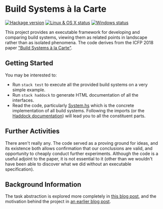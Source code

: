 # Build Systems à la Carte

[![Hackage version](https://img.shields.io/hackage/v/build.svg?label=Hackage)](https://hackage.haskell.org/package/build) [![Linux & OS X status](https://img.shields.io/travis/snowleopard/build/master.svg?label=Linux%20%26%20OS%20X)](https://travis-ci.org/snowleopard/build) [![Windows status](https://img.shields.io/appveyor/ci/snowleopard/build/master.svg?label=Windows)](https://ci.appveyor.com/project/snowleopard/build)

This project provides an executable framework for developing and comparing build systems, viewing them as
related points in landscape rather than as isolated phenomena. The code derives from the ICFP 2018 paper
["Build Systems à la Carte"](https://dl.acm.org/citation.cfm?id=3236774).

## Getting Started

You may be interested to:

* Run `stack test` to execute all the provided build systems on a very simple example.
* Run `stack haddock` to generate HTML documentation of all the interfaces.
* Read the code, particularly [System.hs](src/Build/System.hs) which is the concrete implementation of
  all build systems. Following the imports (or the
  [Haddock documentation](https://hackage.haskell.org/package/build)) will lead you to all the
  constituent parts.

## Further Activities

There aren't really any. The code served as a proving ground for ideas, and its existence both allows
confirmation that our conclusions are valid, and opportunity to cheaply conduct further experiments. Although
the code is a useful adjoint to the paper, it is not essential to it (other than we wouldn't have been
able to discover what we did without an executable specification).

## Background Information

The task abstraction is explored more completely in
[this blog post](https://blogs.ncl.ac.uk/andreymokhov/the-task-abstraction/), and the motivation behind
the project in [an earlier blog post](https://blogs.ncl.ac.uk/andreymokhov/cloud-and-dynamic-builds/).
